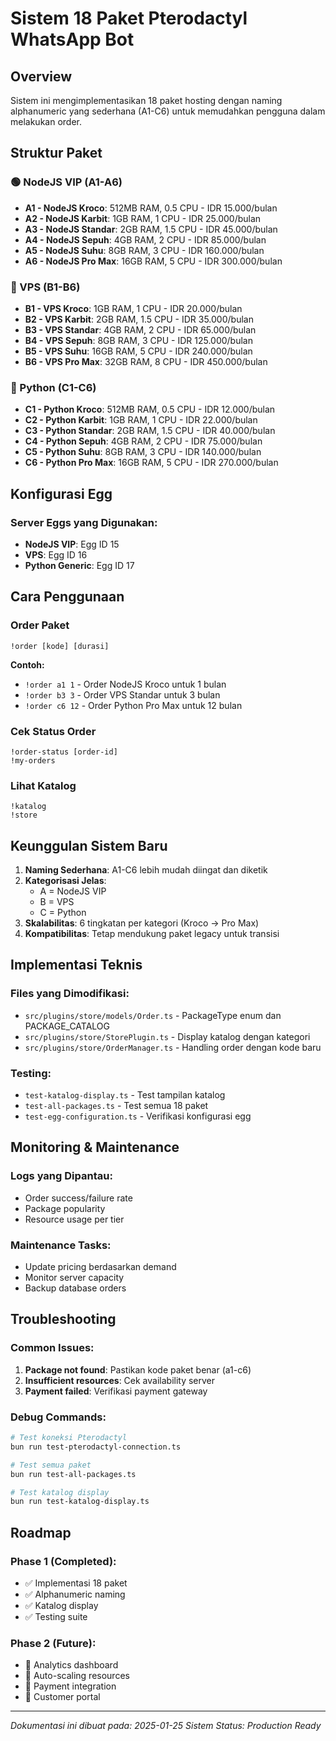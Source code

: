 # Sistem 18 Paket Pterodactyl WhatsApp Bot

## Overview
Sistem ini mengimplementasikan 18 paket hosting dengan naming alphanumeric yang sederhana (A1-C6) untuk memudahkan pengguna dalam melakukan order.

## Struktur Paket

### 🟢 NodeJS VIP (A1-A6)
- **A1 - NodeJS Kroco**: 512MB RAM, 0.5 CPU - IDR 15.000/bulan
- **A2 - NodeJS Karbit**: 1GB RAM, 1 CPU - IDR 25.000/bulan
- **A3 - NodeJS Standar**: 2GB RAM, 1.5 CPU - IDR 45.000/bulan
- **A4 - NodeJS Sepuh**: 4GB RAM, 2 CPU - IDR 85.000/bulan
- **A5 - NodeJS Suhu**: 8GB RAM, 3 CPU - IDR 160.000/bulan
- **A6 - NodeJS Pro Max**: 16GB RAM, 5 CPU - IDR 300.000/bulan

### 🔧 VPS (B1-B6)
- **B1 - VPS Kroco**: 1GB RAM, 1 CPU - IDR 20.000/bulan
- **B2 - VPS Karbit**: 2GB RAM, 1.5 CPU - IDR 35.000/bulan
- **B3 - VPS Standar**: 4GB RAM, 2 CPU - IDR 65.000/bulan
- **B4 - VPS Sepuh**: 8GB RAM, 3 CPU - IDR 125.000/bulan
- **B5 - VPS Suhu**: 16GB RAM, 5 CPU - IDR 240.000/bulan
- **B6 - VPS Pro Max**: 32GB RAM, 8 CPU - IDR 450.000/bulan

### 🐍 Python (C1-C6)
- **C1 - Python Kroco**: 512MB RAM, 0.5 CPU - IDR 12.000/bulan
- **C2 - Python Karbit**: 1GB RAM, 1 CPU - IDR 22.000/bulan
- **C3 - Python Standar**: 2GB RAM, 1.5 CPU - IDR 40.000/bulan
- **C4 - Python Sepuh**: 4GB RAM, 2 CPU - IDR 75.000/bulan
- **C5 - Python Suhu**: 8GB RAM, 3 CPU - IDR 140.000/bulan
- **C6 - Python Pro Max**: 16GB RAM, 5 CPU - IDR 270.000/bulan

## Konfigurasi Egg

### Server Eggs yang Digunakan:
- **NodeJS VIP**: Egg ID 15
- **VPS**: Egg ID 16
- **Python Generic**: Egg ID 17

## Cara Penggunaan

### Order Paket
```
!order [kode] [durasi]
```

**Contoh:**
- `!order a1 1` - Order NodeJS Kroco untuk 1 bulan
- `!order b3 3` - Order VPS Standar untuk 3 bulan
- `!order c6 12` - Order Python Pro Max untuk 12 bulan

### Cek Status Order
```
!order-status [order-id]
!my-orders
```

### Lihat Katalog
```
!katalog
!store
```

## Keunggulan Sistem Baru

1. **Naming Sederhana**: A1-C6 lebih mudah diingat dan diketik
2. **Kategorisasi Jelas**: 
   - A = NodeJS VIP
   - B = VPS
   - C = Python
3. **Skalabilitas**: 6 tingkatan per kategori (Kroco → Pro Max)
4. **Kompatibilitas**: Tetap mendukung paket legacy untuk transisi

## Implementasi Teknis

### Files yang Dimodifikasi:
- `src/plugins/store/models/Order.ts` - PackageType enum dan PACKAGE_CATALOG
- `src/plugins/store/StorePlugin.ts` - Display katalog dengan kategori
- `src/plugins/store/OrderManager.ts` - Handling order dengan kode baru

### Testing:
- `test-katalog-display.ts` - Test tampilan katalog
- `test-all-packages.ts` - Test semua 18 paket
- `test-egg-configuration.ts` - Verifikasi konfigurasi egg

## Monitoring & Maintenance

### Logs yang Dipantau:
- Order success/failure rate
- Package popularity
- Resource usage per tier

### Maintenance Tasks:
- Update pricing berdasarkan demand
- Monitor server capacity
- Backup database orders

## Troubleshooting

### Common Issues:
1. **Package not found**: Pastikan kode paket benar (a1-c6)
2. **Insufficient resources**: Cek availability server
3. **Payment failed**: Verifikasi payment gateway

### Debug Commands:
```bash
# Test koneksi Pterodactyl
bun run test-pterodactyl-connection.ts

# Test semua paket
bun run test-all-packages.ts

# Test katalog display
bun run test-katalog-display.ts
```

## Roadmap

### Phase 1 (Completed):
- ✅ Implementasi 18 paket
- ✅ Alphanumeric naming
- ✅ Katalog display
- ✅ Testing suite

### Phase 2 (Future):
- 🔄 Analytics dashboard
- 🔄 Auto-scaling resources
- 🔄 Payment integration
- 🔄 Customer portal

---

*Dokumentasi ini dibuat pada: 2025-01-25*
*Sistem Status: Production Ready*